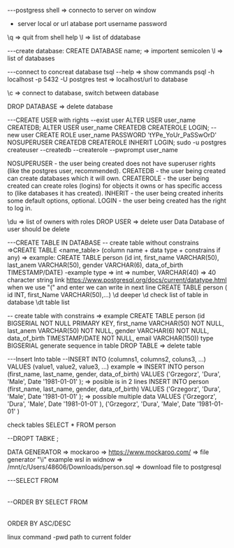---postgress shell => connecto to server on window
- server local or url
atabase
port
username
password

\q => quit from shell
help
\l => list of ddatabase


---create database:
CREATE DATABASE name; => importent semicolen
\l => list of databases

---connect to concreat database
tsql --help => show commands
psql -h localhost -p 5432 -U postgres test => localhost/url to database

\c <database name> => connect to database, switch between database

DROP DATABASE => delete database

---CREATE USER with rights
--exist user
ALTER USER user_name CREATEDB;
ALTER USER user_name CREATEDB CREATEROLE LOGIN;
--new user
CREATE ROLE user_name PASSWORD 'tYPe_YoUr_PaSSwOrD' NOSUPERUSER CREATEDB CREATEROLE INHERIT LOGIN;
sudo -u postgres createuser --createdb --createrole --pwprompt user_name

NOSUPERUSER - the user being created does not have superuser rights (like the postgres user, recommended).
CREATEDB - the user being created can create databases which it will own.
CREATEROLE - the user being created can create roles (logins) for objects it owns or has specific access to (like databases it has created).
INHERIT - the user being created inherits some default options, optional.
LOGIN - the user being created has the right to log in.

\du => list of owners with roles
DROP USER <name> => delete user Data Database of user should be delete

---CREATE TABLE IN DATABASE
-- create table without constrains =>CREATE TABLE <name_table> (column name + data type + constrains if any) => 
	example: CREATE TABLE person (id int, 
					first_name VARCHAR(50), 
					last_anem VARCHAR(50), 
					gender VARCHAR(6), 
					data_of_birth TIMESTAMP/DATE)
-example type => int => number, VARCHAR(40) => 40 character string			link https://www.postgresql.org/docs/current/datatype.html
	when we use "(" and enter we can write in next line CREATE TABLE person (
										id INT,
										first_Name VARCHAR(50),...)
\d deeper \d <table name> check list of table in database 
\dt table list
	
-- create table with constrains => 
	example CREATE TABLE person (id BIGSERIAL NOT NULL PRIMARY KEY, 
					first_name VARCHAR(50) NOT NULL, 
					last_anem VARCHAR(50) NOT NULL, 
					gender VARCHAR(6) NOT NULL, 
					data_of_birth TIMESTAMP/DATE NOT NULL,
					email VARCHAR(150))
	type BIGSERIAL generate sequence in table
DROP TABLE <name> => delete table

---Insert Into table
--INSERT INTO <tablename>(columns1, columns2, coluns3, ...) VALUES (value1, value2, value3, ...)
	example => INSERT INTO person (first_name, last_name, gender, data_of_birth) VALUES ('Grzegorz', 'Dura', 'Male', Date '1981-01-01' ); => posible is in 2 lines 
		INSERT INTO person (first_name, last_name, gender, data_of_birth) <enter>
			VALUES ('Grzegorz', 'Dura', 'Male', Date '1981-01-01' ); => possible multiple data VALUES ('Grzegorz', 'Dura', 'Male', Date '1981-01-01' ), ('Grzegorz', 'Dura', 'Male', Date '1981-01-01' )



check tables SELECT * FROM person

--DROPT TABKE <talbe name>;

DATA GENERATOR => mockaroo => https://www.mockaroo.com/ => file generator
"\i" <path> example wsl in widnow =>  /mnt/c/Users/48606/Downloads/person.sql  => download file to postgresql  


---SELECT <column> FROM <table name>
--ORDER BY
	SELECT <column> FROM <Table name> ORDER BY <column name> ASC/DESC	








linux command 
-pwd path to current folder
